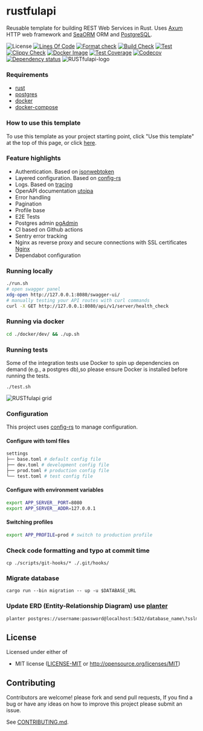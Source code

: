 # rustfulapi
Reusable template for building REST Web Services in Rust. Uses [Axum](https://github.com/tokio-rs/axum) HTTP web framework and [SeaORM](https://github.com/SeaQL/sea-orm) ORM and [PostgreSQL](https://www.postgresql.org/).

![License](https://img.shields.io/github/license/robatipoor/rustfulapi)
[![Lines Of Code](https://tokei.rs/b1/github/robatipoor/rustfulapi?category=code)](https://github.com/robatipoor/rustfulapi)
[![Format check](https://github.com/robatipoor/rustfulapi/actions/workflows/code-formater.yml/badge.svg)](https://github.com/robatipoor/rustfulapi/actions/workflows/format.yml)
[![Build Check](https://github.com/robatipoor/rustfulapi/actions/workflows/build-checker.yml/badge.svg)](https://github.com/robatipoor/rustfulapi/actions/workflows/check.yml)
[![Test](https://github.com/robatipoor/rustfulapi/actions/workflows/test.yml/badge.svg)](https://github.com/robatipoor/rustfulapi/actions/workflows/test.yml)
[![Clippy Check](https://github.com/robatipoor/rustfulapi/actions/workflows/code-linter.yml/badge.svg)](https://github.com/robatipoor/rustfulapi/actions/workflows/clippy.yml)
[![Docker Image](https://github.com/robatipoor/rustfulapi/actions/workflows/image-builder.yml/badge.svg)](https://github.com/robatipoor/rustfulapi/actions/workflows/build.yml)
[![Test Coverage](https://github.com/robatipoor/rustfulapi/actions/workflows/test-coverage.yml/badge.svg)](https://github.com/robatipoor/rustfulapi/actions/workflows/coverage.yml)
[![Codecov](https://codecov.io/gh/robatipoor/rustfulapi/branch/main/graph/badge.svg?token=BIMUKRJPE7)](https://codecov.io/gh/robatipoor/rustfulapi)
[![Dependency status](https://deps.rs/repo/github/robatipoor/rustfulapi/status.svg)](https://deps.rs/repo/github/robatipoor/rustfulapi)
![RUSTfulapi-logo](/static/images/_logo.jpg)
### Requirements

- [rust](https://www.rust-lang.org/tools/install)
- [postgres](https://www.postgresql.org/)
- [docker](https://www.docker.com/)
- [docker-compose](https://docs.docker.com/compose/)

### How to use this template

To use this template as your project starting point, click "Use this template" at the top of this page, or click [here](https://github.com/robatipoor/rustfulapi/generate).

### Feature highlights

* Authentication. Based on [jsonwebtoken](https://github.com/Keats/jsonwebtoken)
* Layered configuration. Based on [config-rs](https://github.com/mehcode/config-rs)
* Logs. Based on [tracing](https://github.com/tokio-rs/tracing)
* OpenAPI documentation [utoipa](https://github.com/juhaku/utoipa)
* Error handling
* Pagination
* Profile base 
* E2E Tests
* Postgres admin [pgAdmin](https://www.pgadmin.org/)
* CI based on Github actions
* Sentry error tracking
* Nginx as reverse proxy and secure connections with SSL certificates [Nginx](https://www.nginx.com/)
* Dependabot configuration

### Running locally

```bash
./run.sh
# open swagger panel
xdg-open http://127.0.0.1:8080/swagger-ui/
# manually testing your API routes with curl commands
curl -X GET http://127.0.0.1:8080/api/v1/server/health_check
```
### Running via docker

```bash
cd ./docker/dev/ && ./up.sh
```
### Running tests
Some of the integration tests use Docker to spin up dependencies on demand (e.g., a postgres db),so please ensure Docker is installed before running the tests.
```
./test.sh
```
![RUSTfulapi grid](https://codecov.io/gh/robatipoor/rustfulapi/branch/main/graphs/tree.svg?token=BIMUKRJPE7)
### Configuration
This project uses [config-rs](https://github.com/mehcode/config-rs) to manage configuration.
#### Configure with toml files
```bash
settings
├── base.toml # default config file 
├── dev.toml # development config file 
├── prod.toml # production config file
└── test.toml # test config file

```
#### Configure with environment variables
```bash
export APP_SERVER__PORT=8080
export APP_SERVER__ADDR=127.0.0.1
```
#### Switching profiles
```bash
export APP_PROFILE=prod # switch to production profile
```
### Check code formatting and typo at commit time
```
cp ./scripts/git-hooks/* ./.git/hooks/
```
### Migrate database
```
cargo run --bin migration -- up -u $DATABASE_URL
```
### Update ERD (Entity-Relationship Diagram) use [planter](https://github.com/achiku/planter)
```bash
planter postgres://username:password@localhost:5432/database_name\?sslmode=disable -o docs/schema.puml
```
## License

Licensed under either of

 * MIT license
   ([LICENSE-MIT](LICENSE) or http://opensource.org/licenses/MIT)

## Contributing

Contributors are welcome! please fork and send pull requests, If you find a bug
or have any ideas on how to improve this project please submit an issue.

See [CONTRIBUTING.md](CONTRIBUTING.md).
